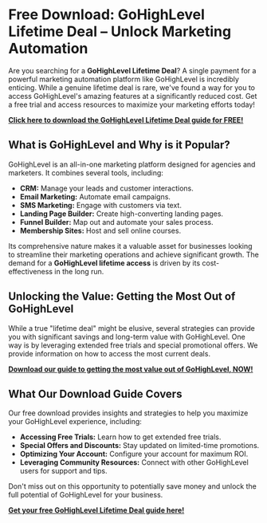 # Free Download: GoHighLevel Lifetime Deal – Unlock Marketing Automation

Are you searching for a **GoHighLevel Lifetime Deal**? A single payment for a powerful marketing automation platform like GoHighLevel is incredibly enticing. While a genuine lifetime deal is rare, we've found a way for you to access GoHighLevel's amazing features at a significantly reduced cost. Get a free trial and access resources to maximize your marketing efforts today!

[**Click here to download the GoHighLevel Lifetime Deal guide for FREE!**](https://udemywork.com/gohighlevel-lifetime-deal)

## What is GoHighLevel and Why is it Popular?

GoHighLevel is an all-in-one marketing platform designed for agencies and marketers. It combines several tools, including:

*   **CRM:** Manage your leads and customer interactions.
*   **Email Marketing:** Automate email campaigns.
*   **SMS Marketing:** Engage with customers via text.
*   **Landing Page Builder:** Create high-converting landing pages.
*   **Funnel Builder:** Map out and automate your sales process.
*   **Membership Sites:** Host and sell online courses.

Its comprehensive nature makes it a valuable asset for businesses looking to streamline their marketing operations and achieve significant growth. The demand for a **GoHighLevel lifetime access** is driven by its cost-effectiveness in the long run.

## Unlocking the Value: Getting the Most Out of GoHighLevel

While a true "lifetime deal" might be elusive, several strategies can provide you with significant savings and long-term value with GoHighLevel. One way is by leveraging extended free trials and special promotional offers. We provide information on how to access the most current deals.

[**Download our guide to getting the most value out of GoHighLevel, NOW!**](https://udemywork.com/gohighlevel-lifetime-deal)

## What Our Download Guide Covers

Our free download provides insights and strategies to help you maximize your GoHighLevel experience, including:

*   **Accessing Free Trials:** Learn how to get extended free trials.
*   **Special Offers and Discounts:** Stay updated on limited-time promotions.
*   **Optimizing Your Account:** Configure your account for maximum ROI.
*   **Leveraging Community Resources:** Connect with other GoHighLevel users for support and tips.

Don't miss out on this opportunity to potentially save money and unlock the full potential of GoHighLevel for your business.

[**Get your free GoHighLevel Lifetime Deal guide here!**](https://udemywork.com/gohighlevel-lifetime-deal)
